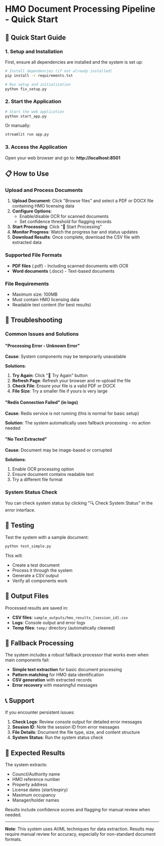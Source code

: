 # HMO Document Processing Pipeline - Quick Start

## 🚀 Quick Start Guide

### 1. Setup and Installation

First, ensure all dependencies are installed and the system is set up:

```bash
# Install dependencies (if not already installed)
pip install -r requirements.txt

# Run setup and initialization
python fix_setup.py
```

### 2. Start the Application

```bash
# Start the web application
python start_app.py
```

Or manually:

```bash
streamlit run app.py
```

### 3. Access the Application

Open your web browser and go to: **http://localhost:8501**

## 📋 How to Use

### Upload and Process Documents

1. **Upload Document**: Click "Browse files" and select a PDF or DOCX file containing HMO licensing data
2. **Configure Options**: 
   - Enable/disable OCR for scanned documents
   - Set confidence threshold for flagging records
3. **Start Processing**: Click "🚀 Start Processing"
4. **Monitor Progress**: Watch the progress bar and status updates
5. **Download Results**: Once complete, download the CSV file with extracted data

### Supported File Formats

- **PDF files** (.pdf) - Including scanned documents with OCR
- **Word documents** (.docx) - Text-based documents

### File Requirements

- Maximum size: 100MB
- Must contain HMO licensing data
- Readable text content (for best results)

## 🔧 Troubleshooting

### Common Issues and Solutions

#### "Processing Error - Unknown Error"

**Cause**: System components may be temporarily unavailable

**Solutions**:
1. **Try Again**: Click "🔄 Try Again" button
2. **Refresh Page**: Refresh your browser and re-upload the file
3. **Check File**: Ensure your file is a valid PDF or DOCX
4. **File Size**: Try a smaller file if yours is very large

#### "Redis Connection Failed" (in logs)

**Cause**: Redis service is not running (this is normal for basic setup)

**Solution**: The system automatically uses fallback processing - no action needed

#### "No Text Extracted"

**Cause**: Document may be image-based or corrupted

**Solutions**:
1. Enable OCR processing option
2. Ensure document contains readable text
3. Try a different file format

### System Status Check

You can check system status by clicking "🔍 Check System Status" in the error interface.

## 🧪 Testing

Test the system with a sample document:

```bash
python test_simple.py
```

This will:
- Create a test document
- Process it through the system
- Generate a CSV output
- Verify all components work

## 📁 Output Files

Processed results are saved in:
- **CSV files**: `sample_outputs/hmo_results_[session_id].csv`
- **Logs**: Console output and error logs
- **Temp files**: `temp/` directory (automatically cleaned)

## 🔄 Fallback Processing

The system includes a robust fallback processor that works even when main components fail:

- **Simple text extraction** for basic document processing
- **Pattern matching** for HMO data identification
- **CSV generation** with extracted records
- **Error recovery** with meaningful messages

## 📞 Support

If you encounter persistent issues:

1. **Check Logs**: Review console output for detailed error messages
2. **Session ID**: Note the session ID from error messages
3. **File Details**: Document the file type, size, and content structure
4. **System Status**: Run the system status check

## 🎯 Expected Results

The system extracts:
- Council/Authority name
- HMO reference number
- Property address
- License dates (start/expiry)
- Maximum occupancy
- Manager/holder names

Results include confidence scores and flagging for manual review when needed.

---

**Note**: This system uses AI/ML techniques for data extraction. Results may require manual review for accuracy, especially for non-standard document formats.